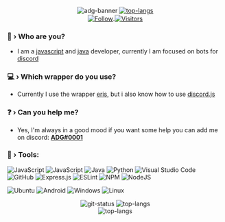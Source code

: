 <p align="center">
    <img src="https://cardivo.vercel.app/api?name=ADG&description=Hello%20my%20name%20is%20ADG%20I%20am%20a%20JavaScript%20programmer&image=https://avatars.githubusercontent.com/u/65923257?v=4&site=https://adgdev.me&github=andrelucaas&instagram=4ndre_piloto&twitter=4DG_YT" alt="adg-banner">
    <a href='https://discord.com/users/717766639260532826'><img src="https://discord.c99.nl/widget/theme-3/717766639260532826.png" alt="top-langs"></a>
    <br>
    <a href="https://github.com/andrelucaas">
        <img align="center" alt="Follow" src="https://img.shields.io/github/followers/andrelucaas?style=flat&amp;logo=github&amp;label=Followers&amp;color=2D76BF">
        <img align="center" alt="Visitors" src="https://komarev.com/ghpvc/?username=andrelucaas">
    </a>
</p>

### 🤔 › Who are you?
- I am a [javascript](https://developer.mozilla.org/en-US/docs/Web/JavaScript) and [java](https://www.java.com/pt-BR/) developer, currently I am focused on bots for [discord](https://discord.com/)
### 💻 › Which wrapper do you use?
- Currently I use the wrapper [eris](https://www.npmjs.com/package/eris), but i also know how to use [discord.js](https://www.npmjs.com/package/discord.js)
### ❓ › Can you help me?
- Yes, I'm always in a good mood if you want some help you can add me on discord: [**ADG#0001**](https://discord.com/users/717766639260532826)
### 🔧 › Tools:

![JavaScript](https://img.shields.io/badge/javascript-%23323330.svg?style=for-the-badge&logo=javascript&logoColor=%23F7DF1E)
![JavaScript](https://img.shields.io/badge/typescript-%23323330.svg?style=for-the-badge&logo=typescript&logoColor=%23007acc)
![Java](https://img.shields.io/badge/java-purple.svg?style=for-the-badge&logo=java&logoColor=%23D0A384)
![Python](https://img.shields.io/badge/python-3670A0?style=for-the-badge&logo=python&logoColor=ffdd54)
![Visual Studio Code](https://img.shields.io/badge/Visual%20Studio%20Code-0078d7.svg?style=for-the-badge&logo=visual-studio-code&logoColor=white)
![GitHub](https://img.shields.io/badge/github-%23121011.svg?style=for-the-badge&logo=github&logoColor=white)
![Express.js](https://img.shields.io/badge/express.js-%23404d59.svg?style=for-the-badge&logo=express&logoColor=%2361DAFB)
![ESLint](https://img.shields.io/badge/ESLint-4B3263?style=for-the-badge&logo=eslint&logoColor=white)
![NPM](https://img.shields.io/badge/NPM-%23000000.svg?style=for-the-badge&logo=npm&logoColor=white)
![NodeJS](https://img.shields.io/badge/node.js-6DA55F?style=for-the-badge&logo=node.js&logoColor=white)
  
![Ubuntu](https://img.shields.io/badge/Ubuntu-333333?style=for-the-badge&logo=ubuntu&logoColor=%23DD4814)
![Android](https://img.shields.io/badge/Android-3DDC84?style=for-the-badge&logo=android&logoColor=white)
![Windows](https://img.shields.io/badge/Windows-0078D6?style=for-the-badge&logo=windows&logoColor=white)
![Linux](https://img.shields.io/badge/Linux-FCC624?style=for-the-badge&logo=linux&logoColor=black)

<p align="center">
    <img src="https://github-readme-stats.vercel.app/api?username=andrelucaas&show_icons=true&theme=transparent&layout=compact" alt="git-status" class="center">
    <img src="https://github-readme-stats.vercel.app/api/top-langs/?username=andrelucaas&theme=transparent&layout=compact&langs_count=7" alt="top-langs" class="center">
    <br>
    <img src="https://github.com/andrelucaas/andrelucaas/blob/output/github-contribution-grid-snake.svg" alt="top-langs" class="center">
</p>
